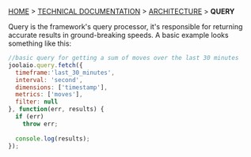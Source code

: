 [HOME](Home) > [TECHNICAL DOCUMENTATION](technical-documentation) > [ARCHITECTURE](architecture) > **QUERY**

Query is the framework's query processor, it's responsible for returning accurate results in ground-breaking speeds. 
A basic example looks something like this:
```js
//basic query for getting a sum of moves over the last 30 minutes 
joolaio.query.fetch({
  timeframe:'last_30_minutes',
  interval: 'second',
  dimensions: ['timestamp'],
  metrics: ['moves'],
  filter: null
}, function(err, results) {
  if (err)
    throw err;
    
  console.log(results);
});
```